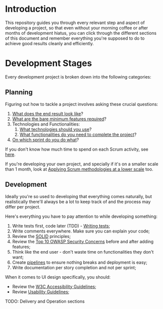 # Introduction
This repository guides you through every relevant step and aspect of developing a project, so that even without your morning coffee or after months of development hiatus, you can click through the different sections of this document and remember everything you're supposed to do to achieve good results cleanly and efficiently.

# Development Stages
Every development project is broken down into the following categories:

## Planning
Figuring out how to tackle a project involves asking these crucial questions:
 1. [What does the end result look like](What%20does%20the%20end%20result%20look%20like.md)?
 2. [What are the bare minimum features required](What%20are%20the%20bare%20minimum%20features%20required.md)?
 3. Technologies and Functionalities:
	 1. [What technologies should you use](What%20technologies%20should%20you%20use.md)?
	 2. [What functionalities do you need to complete the project](What%20functionalities%20do%20you%20need%20to%20complete%20the%20project.md)?
 4. [On which sprint do you do what](On%20which%20sprint%20do%20you%20do%20what.md)?

If you don't know how much time to spend on each Scrum activity, see [here](Scrum%20Durations.md).

If you're developing your own project, and specially if it's on a smaller scale than 1 month, look at [Applying Scrum methodologies at a lower scale](Applying%20Scrum%20methodologies%20at%20a%20lower%20scale.md) too.

## Development
Ideally you're so used to developing that everything comes naturally, but realistically there'll always be a lot to keep track of and the process may differ per project.

Here's everything you have to pay attention to while developing something:
 1. Write tests first, code later (TDD) - [Writing tests](Writing%20tests.md);
 2. Write comments everywhere. Make sure you can explain your code;
 3. Review the [SOLID](SOLID.md) principles;
 4. Review the [Top 10 OWASP Security Concerns](Top%2010%20OWASP%20Security%20Concerns.md) before and after adding features;
 5. Think like the end user - don't waste time on functionalities they don't want;
 6. Create [pipelines](Deployment%20Environments.md#Pipelines) to ensure nothing breaks and deployment is easy;
 7. Write documentation per story completion and not per sprint;

When it comes to UI design specifically, you should:
 - Review the [W3C Accessibility Guidelines](W3C%20Accessibility%20Guidelines.md);
 - Review [Usability Guidelines](Usability%20Guidelines.md);

TODO: Delivery and Operation sections

